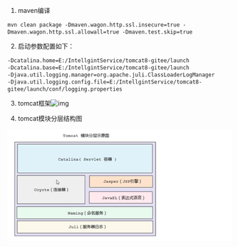 1. maven编译

```
mvn clean package -Dmaven.wagon.http.ssl.insecure=true -Dmaven.wagon.http.ssl.allowall=true -Dmaven.test.skip=true
```



2. 启动参数配置如下：

```
-Dcatalina.home=E:/IntellgintService/tomcat8-gitee/launch
-Dcatalina.base=E:/IntellgintService/tomcat8-gitee/launch
-Djava.util.logging.manager=org.apache.juli.ClassLoaderLogManager
-Djava.util.logging.config.file=E:/IntellgintService/tomcat8-gitee/launch/conf/logging.properties

```



3. tomcat框架![img](https://mmbiz.qpic.cn/mmbiz_png/eZzl4LXykQyX6lT6XTNtD2zoO46KDw6Mic6ACRMhmztofmicCZoZXjtgO4TMujBiadQQ7qLYo89IWibSvIjhbTkXQw/640?wx_fmt=png&tp=webp&wxfrom=5&wx_lazy=1&wx_co=1) 

4. tomcat模块分层结构图

![tomcat模块分层结构图](../pic/1596008400912.png)